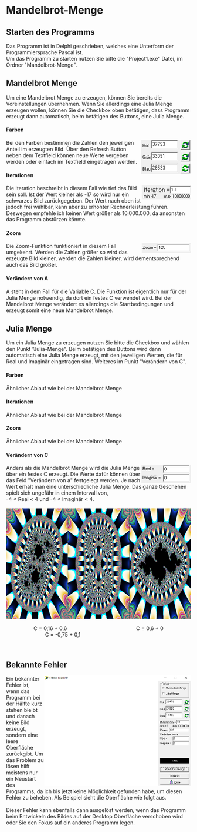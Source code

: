 
# Mandelbrot-Menge

## Starten des Programms
Das Programm ist in Delphi geschrieben, welches eine Unterform der Programmiersprache Pascal ist.
</br>
Um das Programm zu starten nutzen Sie bitte die "Project1.exe" Datei, im Ordner "Mandelbrot-Menge".

## Mandelbrot Menge
Um eine Mandelbrot Menge zu erzeugen, können Sie bereits die Voreinstellungen übernehmen. Wenn Sie allerdings eine Julia Menge erzeugen wollen, können Sie die Checkbox oben betätigen, dass Programm erzeugt dann automatisch, beim betätigen des Buttons, eine Julia Menge. 
</br>
#### Farben </br>
<img align="right" src="/Images/Farben.png"></img>
Bei den Farben bestimmen die Zahlen den jeweiligen Anteil im erzeugten Bild. Über den Refresh Button neben dem Textfield können neue Werte vergeben werden oder einfach im Textfield eingetragen werden.  

#### Iterationen </br>
<img align="right" src="/Images/Iteration.png"></img>
Die Iteration beschreibt in diesem Fall wie tief das Bild sein soll. Ist der Wert kleiner als -17 so wird nur ein schwarzes Bild zurückgegeben. Der Wert nach oben ist jedoch frei wählbar, kann aber zu erhöhter Rechnerleistung führen. Deswegen empfehle ich keinen Wert größer als 10.000.000, da ansonsten das Programm abstürzen könnte.
#### Zoom </br>
<img align="right" src="/Images/Zoom.png"></img>
Die Zoom-Funktion funktioniert in diesem Fall umgekehrt. Werden die Zahlen größer so wird das erzeugte Bild kleiner, werden die Zahlen kleiner, wird dementsprechend auch das Bild größer.
#### Verändern von A </br>
A steht in dem Fall für die Variable C. Die Funktion ist eigentlich nur für der Julia Menge notwendig, da dort ein festes C verwendet wird. Bei der Mandelbrot Menge verändert es allerdings die Startbedingungen und erzeugt somit eine neue Mandelbrot Menge.

## Julia Menge <br>
Um ein Julia Menge zu erzeugen nutzen Sie bitte die Checkbox und wählen den Punkt "Julia-Menge". Beim betätigen des Buttons wird dann automatisch eine Julia Menge erzeugt, mit den jeweiligen Werten, die für Real und Imaginär eingetragen sind. Weiteres im Punkt "Verändern von C".

#### Farben </br>
Ähnlicher Ablauf wie bei der Mandelbrot Menge
#### Iterationen </br>
Ähnlicher Ablauf wie bei der Mandelbrot Menge
#### Zoom </br>
Ähnlicher Ablauf wie bei der Mandelbrot Menge
#### Verändern von C </br>
<img align="right" src="/Images/a.png"></img>
Anders als die Mandelbrot Menge wird die Julia Menge über ein festes C erzeugt. Die Werte dafür können über das Feld "Verändern von a" festgelegt werden. Je nach Wert erhält man eine unterschiedliche Julia Menge. Das ganze Geschehen spielt sich ungefähr in einem Intervall von, <br> -4 < Real < 4 und -4 < Imaginär < 4. <br>
<br>
<img src="/Images/Julia.png" width="930" height="300"></img>
<br>
<p align="left">&nbsp; &nbsp; &nbsp; &nbsp; &nbsp; &nbsp; &nbsp; &nbsp; &nbsp; &nbsp;C = 0,16 + 0,6 &nbsp; &nbsp; &nbsp; &nbsp; &nbsp; &nbsp; &nbsp; &nbsp; &nbsp; &nbsp;&nbsp; &nbsp; &nbsp; &nbsp; &nbsp; &nbsp; &nbsp; &nbsp; &nbsp; &nbsp; &nbsp; &nbsp; &nbsp; &nbsp; C = 0,6 + 0 &nbsp; &nbsp; &nbsp; &nbsp; &nbsp; &nbsp; &nbsp; &nbsp; &nbsp; &nbsp;&nbsp; &nbsp; &nbsp; &nbsp; &nbsp; &nbsp; &nbsp; &nbsp; &nbsp; &nbsp; &nbsp; &nbsp; &nbsp; C = -0,75 + 0,1</p>
<br>

## Bekannte Fehler
<img align="right" src="/Images/Issue.png" width="400" height="300"></img>
Ein bekannter Fehler ist, wenn das Programm bei der Hälfte kurz stehen bleibt und danach keine Bild erzeugt, sondern eine leere Oberfläche zurückgibt. Um das Problem zu lösen hilft meistens nur ein Neustart des Programms, da ich bis jetzt keine Möglichkeit gefunden habe, um diesen Fehler zu beheben. Als Beispiel sieht die Oberfläche wie folgt aus.
<br>
<br>
Dieser Fehler kann ebenfalls dann ausgelöst werden, wenn das Programm beim Entwickeln des Bildes auf der Desktop Oberfläche verschoben wird oder Sie den Fokus auf ein anderes Programm legen.

